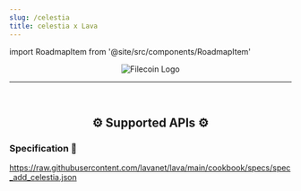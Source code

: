 ```yaml
---
slug: /celestia
title: celestia x Lava
---
```


import RoadmapItem from '@site/src/components/RoadmapItem'

<center>

![Filecoin Logo](/img/chains/celestia_logo.svg)

</center>

[<RoadmapItem icon="🚀" title="Run an RPC Node" description="Become a part of Lava's network by running your own RPC node and accessing Web3 APIs seamlessly"/>](/celestia-node)

<hr />
<br />

<center>

## ⚙️ Supported APIs ⚙️

</center>

### Specification 📑

https://raw.githubusercontent.com/lavanet/lava/main/cookbook/specs/spec_add_celestia.json

